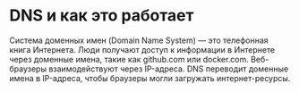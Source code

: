# DNS и как это работает

Система доменных имен (Domain Name System) — это телефонная книга Интернета. Люди получают доступ к информации в Интернете через доменные имена, такие как github.com или docker.com. Веб-браузеры взаимодействуют через IP-адреса. DNS переводит доменные имена в IP-адреса, чтобы браузеры могли загружать интернет-ресурсы.
